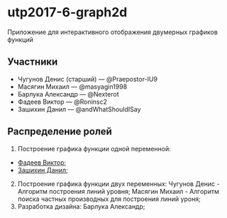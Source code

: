 # utp2017-6-graph2d
Приложение для интерактивного отображения двумерных графиков функций

## Участники
* Чугунов Денис (старший) — @Praepostor-IU9
* Масягин Михаил — @masyagin1998
* Барлука Александр — @Nexterot
* Фадеев Виктор — @Roninsc2
* Зашихин Данил — @andWhatShouldISay

## Распределение ролей
1) Построение графика функции одной переменной:
* [Фадеев Виктор](https://github.com/Roninsc2);
* [Зашихин Данил](https://github.com/andWhatShouldISay);
2) Построение графика функции двух переменных:
  Чугунов Денис - Алгоритм построения линий уровня;
  Масягин Михаил - Алгоритм поиска частных производных для построения линий уроня;
3) Разработка дизайна:
  Барлука Александр;
